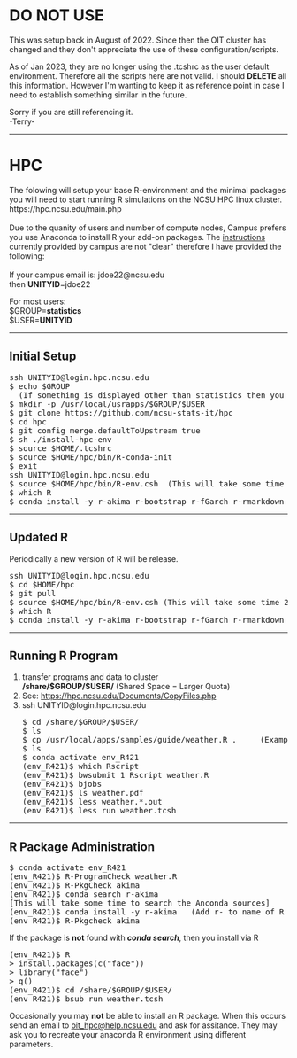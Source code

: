 <h1>DO NOT USE</h1>
This was setup back in August of 2022.  Since then the OIT cluster has changed and they don't appreciate the use of these configuration/scripts.
<p>
As of Jan 2023, they are no longer using the .tcshrc as the user default environment.  Therefore all the scripts here are not valid.  I should <strong>DELETE</strong> all this information.  However I'm wanting to keep it as reference point in case I need to establish something similar in the future.
<p>
Sorry if you are still referencing it.<br>
-Terry-
<hr> 
<h1>HPC</h1>
The folowing will setup your base R-environment and the minimal packages you will need to start running R simulations on the NCSU HPC linux cluster.
https://hpc.ncsu.edu/main.php<br>
&nbsp;<br>
Due to the quanity of users and number of compute nodes, Campus prefers you use Anaconda to install R your add-on packages.  The <a href="https://hpc.ncsu.edu/Software/Apps.php?app=Conda">instructions</a> currently provided by campus are not "clear" therefore I have provided the following: <br>
&nbsp;<br>
If your campus email is: jdoe22@ncsu.edu <br>
then <strong>UNITYID</strong>=jdoe22<br>
<p>
For most users:<br>
$GROUP=<strong>statistics</strong><br>
$USER=<strong>UNITYID</strong><br>
<hr>
<h2>Initial Setup</h2>
<pre>ssh UNITYID@login.hpc.ncsu.edu
$ echo $GROUP
  (If something is displayed other than statistics then you may not be able to completed the remaining steps, email: tbyron@ncsu.edu)
$ mkdir -p /usr/local/usrapps/$GROUP/$USER
$ git clone https://github.com/ncsu-stats-it/hpc
$ cd hpc
$ git config merge.defaultToUpstream true
$ sh ./install-hpc-env
$ source $HOME/.tcshrc
$ source $HOME/hpc/bin/R-conda-init
$ exit
ssh UNITYID@login.hpc.ncsu.edu
$ source $HOME/hpc/bin/R-env.csh  (This will take some time 20+ minutes)
$ which R
$ conda install -y r-akima r-bootstrap r-fGarch r-rmarkdown r-lars r-MLEcens r-prodlim r-RankAggreg r-Rlab r-survival
</pre>
<hr>
<h2>Updated R</h2>
Periodically a new version of R will be release.<br>
<pre>ssh UNITYID@login.hpc.ncsu.edu
$ cd $HOME/hpc
$ git pull
$ source $HOME/hpc/bin/R-env.csh (This will take some time 20+ minutes)
$ which R
$ conda install -y r-akima r-bootstrap r-fGarch r-rmarkdown r-lars r-MLEcens r-prodlim r-RankAggreg r-Rlab r-survival
</pre>
<hr>
<h2>Running R Program</h2>
<ol>
<li>transfer programs and data to cluster</br>
<strong>/share/$GROUP/$USER/</strong> (Shared Space = Larger Quota)</li>
<li>See: <a href="https://hpc.ncsu.edu/Documents/CopyFiles.php">https://hpc.ncsu.edu/Documents/CopyFiles.php</a></li>
<li>ssh UNITYID@login.hpc.ncsu.edu</li>
<pre>$ cd /share/$GROUP/$USER/
$ ls
$ cp /usr/local/apps/samples/guide/weather.R .     (Example Program)
$ ls
$ conda activate env_R421
(env_R421)$ which Rscript
(env_R421)$ bwsubmit 1 Rscript weather.R</li>
(env_R421)$ bjobs</li>
(env_R421)$ ls weather.pdf</li>
(env_R421)$ less weather.*.out
(env_R421)$ less run_weather.tcsh
</pre>
</ol>
<hr>
<h2>R Package Administration</h2>
<pre>$ conda activate env_R421
(env_R421)$ R-ProgramCheck weather.R
(env_R421)$ R-PkgCheck akima
(env_R421)$ conda search r-akima
[This will take some time to search the Anconda sources]
(env_R421)$ conda install -y r-akima   (Add r- to name of R package)
(env_R421)$ R-Pkgcheck akima
</pre>
If the package is <strong>not</strong> found with <strong><em>conda search</em></strong>, then you install via R
<pre>(env_R421)$ R
> install.packages(c("face"))
> library("face")
> q()
(env_R421)$ cd /share/$GROUP/$USER/
(env_R421)$ bsub run_weather.tcsh 
</pre>
<p>Occasionally you may <strong>not</strong> be able to install an R package.  When this occurs send an email to <a href="mailto:oit_hpc@help.ncsu.edu">oit_hpc@help.ncsu.edu</a> and ask for assitance. They may ask you to recreate your anaconda R environment using different parameters.</p>
